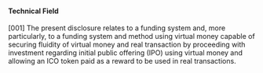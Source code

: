 #### Technical Field
[001] The present disclosure relates to a funding system and, more particularly, to a funding system and method using virtual money capable of securing fluidity of virtual money and real transaction by proceeding with investment regarding initial public offering (IPO) using virtual money and allowing an ICO token paid as a reward to be used in real transactions.
